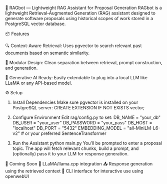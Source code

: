 🧠 RAGbot — Lightweight RAG Assistant for Proposal Generation
RAGbot is a lightweight Retrieval-Augmented Generation (RAG) assistant designed to generate software proposals using historical scopes of work stored in a PostgreSQL vector database.

📦 Features

🔍 Context-Aware Retrieval: Uses pgvector to search relevant past documents based on semantic similarity.

🧱 Modular Design: Clean separation between retrieval, prompt construction, and generation.

🤖 Generative AI Ready: Easily extendable to plug into a local LLM like LLaMA or any API-based model.

⚙️ Setup
1. Install Dependencies
Make sure pgvector is installed on your PostgreSQL server:
CREATE EXTENSION IF NOT EXISTS vector;

2. Configure Environment
Edit rag/config.py to set:
DB_NAME = "your_db"
DB_USER = "your_user"
DB_PASSWORD = "your_pass"
DB_HOST = "localhost"
DB_PORT = "5432"
EMBEDDING_MODEL = "all-MiniLM-L6-v2"  # or your preferred SentenceTransformer

3. Run the Assistant
python main.py
You’ll be prompted to enter a proposal topic. The app will fetch relevant chunks, build a prompt, and (optionally) pass it to your LLM for response generation.

🔮 Coming Soon
🔌 LLaMA/llama.cpp integration
📤 Response generation using the retrieved context
🧪 CLI interface for interactive use using openwebUI
